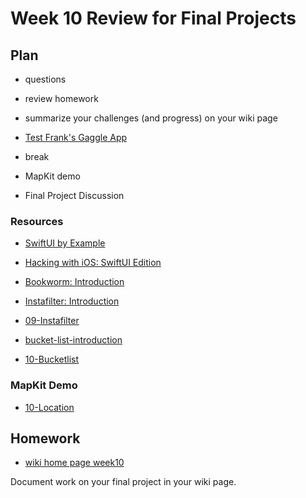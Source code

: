 # Week 10 Review for Final Projects

## Plan

- questions

- review homework

- summarize your challenges (and progress) on your wiki page

- [Test Frank's Gaggle App](https://testflight.apple.com/join/Z0B7L6Kp)

- break

- MapKit demo

- Final Project Discussion

### Resources

- [SwiftUI by Example](https://www.hackingwithswift.com/quick-start/swiftui)

- [Hacking with iOS: SwiftUI Edition](https://www.hackingwithswift.com/books/ios-swiftui)

- [Bookworm: Introduction](https://www.hackingwithswift.com/books/ios-swiftui/bookworm-introduction)

- [Instafilter: Introduction](https://www.hackingwithswift.com/books/ios-swiftui/instafilter-introduction)
- [09-Instafilter](https://github.com/mobilelabclass-itp/09-Instafilter)

- [bucket-list-introduction](https://www.hackingwithswift.com/books/ios-swiftui/bucket-list-introduction)
- [10-Bucketlist](https://github.com/mobilelabclass-itp/10-Bucketlist)

### MapKit Demo

- [10-Location](https://github.com/mobilelabclass-itp/10-Location)

## Homework

- [wiki home page week10](https://github.com/mobilelabclass-itp/content/wiki#week-10-homework)

Document work on your final project in your wiki page.
